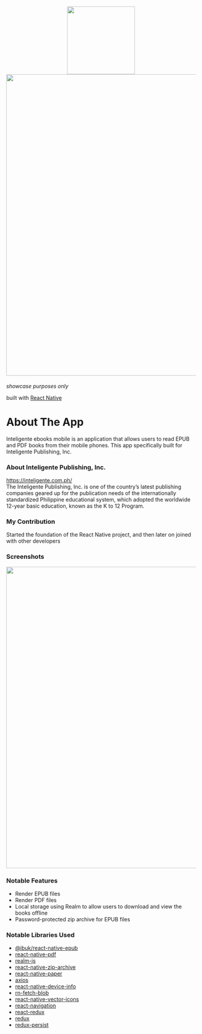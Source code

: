 <h1 align="center">
  <img src="https://user-images.githubusercontent.com/22584900/91853848-6363f980-ec95-11ea-882b-36131716478f.png" width="180"/><br />
  <img src="https://user-images.githubusercontent.com/22584900/91854101-ceadcb80-ec95-11ea-95a8-35bf3259d9b3.jpg" width="800" />
</h1>

<em>showcase purposes only</em>

built with [React Native](https://facebook.github.io/react-native/)

# About The App
Inteligente ebooks mobile is an application that allows users to read EPUB and PDF books from their mobile phones. This app specifically built for Inteligente Publishing, Inc.

### About Inteligente Publishing, Inc.
https://inteligente.com.ph/  
The Inteligente Publishing, Inc. is one of the country’s latest publishing companies geared up for the publication needs of the internationally standardized Philippine educational system, which adopted the worldwide 12-year basic education, known as the K to 12 Program.

### My Contribution
Started the foundation of the React Native project, and then later on joined with other developers

### Screenshots
<img src="https://user-images.githubusercontent.com/22584900/91853592-01a38f80-ec95-11ea-936a-b2226d700bb1.jpg" width="800"/>

### Notable Features
* Render EPUB files
* Render PDF files
* Local storage using Realm to allow users to download and view the books offline
* Password-protected zip archive for EPUB files

### Notable Libraries Used
* [@ibuk/react-native-epub](https://www.npmjs.com/package/@ibuk/react-native-epub)
* [react-native-pdf](https://github.com/wonday/react-native-pdf)
* [realm-js](https://github.com/realm/realm-js)
* [react-native-zip-archive](https://github.com/mockingbot/react-native-zip-archive)
* [react-native-paper](https://github.com/callstack/react-native-paper)
* [axios](https://github.com/axios/axios)
* [react-native-device-info](https://github.com/rebeccahughes/react-native-device-info)
* [rn-fetch-blob](https://github.com/joltup/rn-fetch-blob)
* [react-native-vector-icons](https://github.com/oblador/react-native-vector-icons)
* [react-navigation](https://reactnavigation.org/)
* [react-redux](https://github.com/reduxjs/react-redux)
* [redux](https://github.com/reduxjs/redux)
* [redux-persist](https://github.com/rt2zz/redux-persist)
